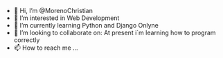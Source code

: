 - 👋 Hi, I’m @MorenoChristian
- 👀 I’m interested in Web Development
- 🌱 I’m currently learning Python and Django Onlyne
- 💞️ I’m looking to collaborate on: At present i´m learning how to program correctly  
- 📫 How to reach me ...

<!---
MorenoChristian/MorenoChristian is a ✨ special ✨ repository because its `README.md` (this file) appears on your GitHub profile.
You can click the Preview link to take a look at your changes.
--->
